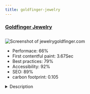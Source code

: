 ```yaml
---
title: goldfinger-jewelry
---
```


<div style="height: 3rem">
  <a href="http://www.jewelrygoldfinger.com/en/"><h3>Goldfinger Jewelry</h3></a>
</div>
<img loading="lazy" src="/images/thumbs/jewelrygoldfinger.com.jpg" alt="Screenshot of jewelrygoldfinger.com" />
<ul>
  <li>Performace: 66%</li>
  <li>
    First contentful paint:
    3.67Sec
  </li>
  <li>Best practices: 79%</li>
  <li>Accessibility: 92%</li>
  <li>SEO: 89%</li>
  <li>carbon footprint: 0.105</li>
</ul>
<details>
  <summary>Description</summary>
  <p>Showcase website for Goldfinger Jewelry (6 stores) located in St. Maarten, St. Martin and St. Barts (Caribbean).

The website is fully responsive and available in English and French.Built with Joomla! 3.x + a customised template.
The website is fully responsive.
Interactive Magazine.
Online shop soon available.</p>
</details>

